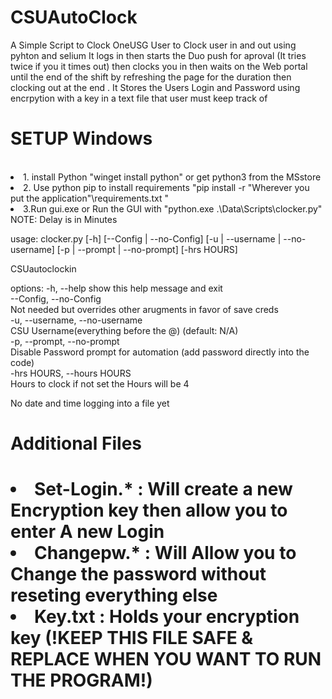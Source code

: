 # CSUAutoClock
 A Simple Script to Clock OneUSG User to Clock user in and out using pyhton and selium
It logs in then starts the Duo push for aproval (It tries twice if you it times out) then clocks you in then waits on the Web portal until the end of the shift by refreshing the page for the duration then clocking out at the end . It Stores the Users Login and Password using encrpytion with a key in a text file that user must keep track of
<h1>SETUP Windows</h1><br/>

<li>1. install Python "winget install python" or get python3 from the MSstore
<li>2. Use python pip to install requirements "pip install -r "Wherever you put the application"\requirements.txt "
<li>3.Run gui.exe or Run the GUI with "python.exe .\Data\Scripts\clocker.py" NOTE: Delay is in Minutes 

usage: clocker.py [-h] [--Config | --no-Config]
                  [-u | --username | --no-username]
                  [-p | --prompt | --no-prompt] [-hrs HOURS]

CSUautoclockin

options:
  -h, --help            show this help message and exit<br/>
  --Config, --no-Config<br/>
                        Not needed but overrides other arugments in favor of
                        save creds<br/>
  -u, --username, --no-username<br/>
                        CSU Username(everything before the @) (default: N/A)<br/>
  -p, --prompt, --no-prompt<br/>
                        Disable Password prompt for automation (add password
                        directly into the code)<br/>
  -hrs HOURS, --hours HOURS<br/>
                        Hours to clock if not set the Hours will be 4<br/>


No date and time logging  into a file yet 

<h1>Additional Files<h1>
<li>Set-Login.* : Will create a new Encryption key then allow you to enter A new Login 
<li>Changepw.* : Will Allow you to Change the password without reseting everything else 
<li>Key.txt : Holds your encryption key (!KEEP THIS FILE SAFE & REPLACE WHEN YOU WANT TO RUN THE PROGRAM!)
